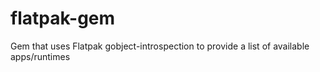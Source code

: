# flatpak-gem
Gem that uses Flatpak gobject-introspection to provide a list of available apps/runtimes
